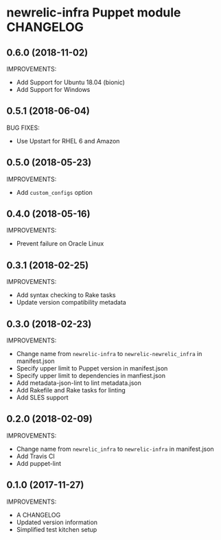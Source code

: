 # newrelic-infra Puppet module CHANGELOG

## 0.6.0 (2018-11-02)

IMPROVEMENTS:

* Add Support for Ubuntu 18.04 (bionic)
* Add Support for Windows

## 0.5.1 (2018-06-04)

BUG FIXES:

* Use Upstart for RHEL 6 and Amazon

## 0.5.0 (2018-05-23)

IMPROVEMENTS:

* Add `custom_configs` option

## 0.4.0 (2018-05-16)

IMPROVEMENTS:

* Prevent failure on Oracle Linux

## 0.3.1 (2018-02-25)

IMPROVEMENTS:

* Add syntax checking to Rake tasks
* Update version compatibility metadata

## 0.3.0 (2018-02-23)

IMPROVEMENTS:

* Change name from `newrelic-infra` to `newrelic-newrelic_infra` in manifest.json
* Specify upper limit to Puppet version in manifest.json
* Specify upper limit to dependencies in manfiest.json
* Add metadata-json-lint to lint metadata.json
* Add Rakefile and Rake tasks for linting
* Add SLES support

## 0.2.0 (2018-02-09)

IMPROVEMENTS:

* Change name from `newrelic_infra` to `newrelic-infra` in manifest.json
* Add Travis CI
* Add puppet-lint

## 0.1.0 (2017-11-27)

IMPROVEMENTS:

* A CHANGELOG
* Updated version information
* Simplified test kitchen setup
